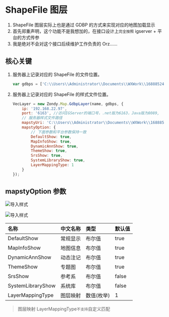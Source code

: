 # ShapeFile 图层

1. ShapeFile 图层实际上也是通过 GDBP 的方式来实现对应的地图加载显示
1. 首先郑重声明，这个功能不是我想加的，在接口设计上`完全按照` igserver + 平台的方式传参
1. 我是绝对不会对这个接口后续维护工作负责的 Orz......

## 核心关键

1. 服务器上记录对应的 ShapeFile 的文件位置。
    ```javascript
    var gdbps = ['C:\\Users\\Administrator\\Documents\\WXWork\\1688852418315641\\Cache\\File\\2020-12\\公路通行圈\\bj_point_4h_1test_60.shp'];
    ```
2. 服务器上记录对应的 ShapeFile 的样式文件位置。
    ```javascript
    VecLayer = new Zondy.Map.GdbpLayer(name, gdbps, {
        ip: '192.168.22.97',
        port: '6163', //访问IGServer的端口号，.net版为6163，Java版为8089,
        // 服务器样式文件路径
        mapstyUri: 'C:\\Users\\Administrator\\Documents\\WXWork\\1688852418315641\\Cache\\File\\2020-12\\公路通行圈\\公路通行圈样式.mapsty',
        mapstyOption: {
            // 下面参数和平台参数保持一致
            DefaultShow: true,
            MapInfoShow: true,
            DynamicAnnShow: true,
            ThemeShow: true,
            SrsShow: true,
            SystemLibraryShow: true,
            LayerMappingType: 1
        }
    });
    ```

## mapstyOption 参数

![导入样式](static/demo/openlayers/markdown/mapgis-igserver/map/importstyle.png)

![导入样式](static/demo/openlayers/markdown/mapgis-igserver/map/styleinfo.png)

| 名称              | 中文名称 | 类型       | 默认值 |
| :---------------- | :------- | :--------- | :----- |
| DefaultShow       | 常规显示 | 布尔值     | true   |
| MapInfoShow       | 地图信息 | 布尔值     | true   |
| DynamicAnnShow    | 动态注记 | 布尔值     | true   |
| ThemeShow         | 专题图   | 布尔值     | true   |
| SrsShow           | 参考系   | 布尔值     | false  |
| SystemLibraryShow | 系统库   | 布尔值     | false  |
| LayerMappingType  | 图层映射 | 数值(枚举) | 1      |

> 图层映射 LayerMappingType`不支持`自定义匹配
